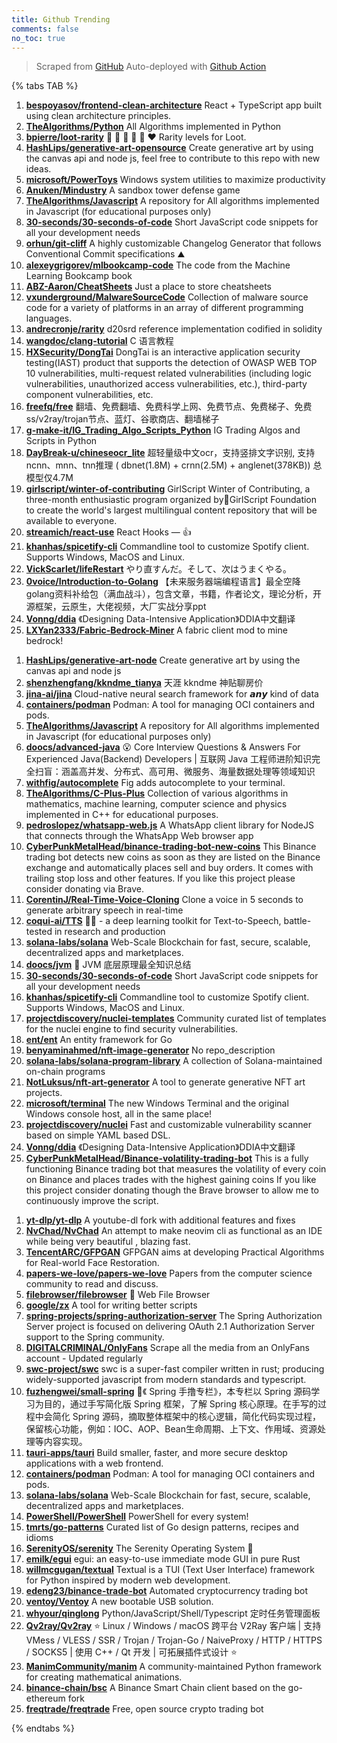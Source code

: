 ```yaml
---
title: Github Trending
comments: false
no_toc: true
---
```


> Scraped from [GitHub](https://github.com/trending)
Auto-deployed with [Github Action](https://docs.github.com/en/actions)

{% tabs TAB %}
<!-- tab Daily -->
1. [**bespoyasov/frontend-clean-architecture**](https://github.com/bespoyasov/frontend-clean-architecture)
React + TypeScript app built using clean architecture principles.
2. [**TheAlgorithms/Python**](https://github.com/TheAlgorithms/Python)
All Algorithms implemented in Python
3. [**bpierre/loot-rarity**](https://github.com/bpierre/loot-rarity)
🤍 💚 💙 💜 🧡 ❤️ Rarity levels for Loot.
4. [**HashLips/generative-art-opensource**](https://github.com/HashLips/generative-art-opensource)
Create generative art by using the canvas api and node js, feel free to contribute to this repo with new ideas.
5. [**microsoft/PowerToys**](https://github.com/microsoft/PowerToys)
Windows system utilities to maximize productivity
6. [**Anuken/Mindustry**](https://github.com/Anuken/Mindustry)
A sandbox tower defense game
7. [**TheAlgorithms/Javascript**](https://github.com/TheAlgorithms/Javascript)
A repository for All algorithms implemented in Javascript (for educational purposes only)
8. [**30-seconds/30-seconds-of-code**](https://github.com/30-seconds/30-seconds-of-code)
Short JavaScript code snippets for all your development needs
9. [**orhun/git-cliff**](https://github.com/orhun/git-cliff)
A highly customizable Changelog Generator that follows Conventional Commit specifications ⛰️
10. [**alexeygrigorev/mlbookcamp-code**](https://github.com/alexeygrigorev/mlbookcamp-code)
The code from the Machine Learning Bookcamp book
11. [**ABZ-Aaron/CheatSheets**](https://github.com/ABZ-Aaron/CheatSheets)
Just a place to store cheatsheets
12. [**vxunderground/MalwareSourceCode**](https://github.com/vxunderground/MalwareSourceCode)
Collection of malware source code for a variety of platforms in an array of different programming languages.
13. [**andrecronje/rarity**](https://github.com/andrecronje/rarity)
d20srd reference implementation codified in solidity
14. [**wangdoc/clang-tutorial**](https://github.com/wangdoc/clang-tutorial)
C 语言教程
15. [**HXSecurity/DongTai**](https://github.com/HXSecurity/DongTai)
DongTai is an interactive application security testing(IAST) product that supports the detection of OWASP WEB TOP 10 vulnerabilities, multi-request related vulnerabilities (including logic vulnerabilities, unauthorized access vulnerabilities, etc.), third-party component vulnerabilities, etc.
16. [**freefq/free**](https://github.com/freefq/free)
翻墙、免费翻墙、免费科学上网、免费节点、免费梯子、免费ss/v2ray/trojan节点、蓝灯、谷歌商店、翻墙梯子
17. [**g-make-it/IG_Trading_Algo_Scripts_Python**](https://github.com/g-make-it/IG_Trading_Algo_Scripts_Python)
IG Trading Algos and Scripts in Python
18. [**DayBreak-u/chineseocr_lite**](https://github.com/DayBreak-u/chineseocr_lite)
超轻量级中文ocr，支持竖排文字识别, 支持ncnn、mnn、tnn推理 ( dbnet(1.8M) + crnn(2.5M) + anglenet(378KB)) 总模型仅4.7M
19. [**girlscript/winter-of-contributing**](https://github.com/girlscript/winter-of-contributing)
GirlScript Winter of Contributing, a three-month enthusiastic program organized by🧡GirlScript Foundation to create the world's largest multilingual content repository that will be available to everyone.
20. [**streamich/react-use**](https://github.com/streamich/react-use)
React Hooks — 👍
21. [**khanhas/spicetify-cli**](https://github.com/khanhas/spicetify-cli)
Commandline tool to customize Spotify client. Supports Windows, MacOS and Linux.
22. [**VickScarlet/lifeRestart**](https://github.com/VickScarlet/lifeRestart)
やり直すんだ。そして、次はうまくやる。
23. [**0voice/Introduction-to-Golang**](https://github.com/0voice/Introduction-to-Golang)
【未来服务器端编程语言】最全空降golang资料补给包（满血战斗），包含文章，书籍，作者论文，理论分析，开源框架，云原生，大佬视频，大厂实战分享ppt
24. [**Vonng/ddia**](https://github.com/Vonng/ddia)
《Designing Data-Intensive Application》DDIA中文翻译
25. [**LXYan2333/Fabric-Bedrock-Miner**](https://github.com/LXYan2333/Fabric-Bedrock-Miner)
A fabric client mod to mine bedrock!
<!-- endtab -->
<!-- tab Weekly -->
1. [**HashLips/generative-art-node**](https://github.com/HashLips/generative-art-node)
Create generative art by using the canvas api and node js
2. [**shenzhengfang/kkndme_tianya**](https://github.com/shenzhengfang/kkndme_tianya)
天涯 kkndme 神贴聊房价
3. [**jina-ai/jina**](https://github.com/jina-ai/jina)
Cloud-native neural search framework for 𝙖𝙣𝙮 kind of data
4. [**containers/podman**](https://github.com/containers/podman)
Podman: A tool for managing OCI containers and pods.
5. [**TheAlgorithms/Javascript**](https://github.com/TheAlgorithms/Javascript)
A repository for All algorithms implemented in Javascript (for educational purposes only)
6. [**doocs/advanced-java**](https://github.com/doocs/advanced-java)
😮 Core Interview Questions & Answers For Experienced Java(Backend) Developers | 互联网 Java 工程师进阶知识完全扫盲：涵盖高并发、分布式、高可用、微服务、海量数据处理等领域知识
7. [**withfig/autocomplete**](https://github.com/withfig/autocomplete)
Fig adds autocomplete to your terminal.
8. [**TheAlgorithms/C-Plus-Plus**](https://github.com/TheAlgorithms/C-Plus-Plus)
Collection of various algorithms in mathematics, machine learning, computer science and physics implemented in C++ for educational purposes.
9. [**pedroslopez/whatsapp-web.js**](https://github.com/pedroslopez/whatsapp-web.js)
A WhatsApp client library for NodeJS that connects through the WhatsApp Web browser app
10. [**CyberPunkMetalHead/binance-trading-bot-new-coins**](https://github.com/CyberPunkMetalHead/binance-trading-bot-new-coins)
This Binance trading bot detects new coins as soon as they are listed on the Binance exchange and automatically places sell and buy orders. It comes with trailing stop loss and other features. If you like this project please consider donating via Brave.
11. [**CorentinJ/Real-Time-Voice-Cloning**](https://github.com/CorentinJ/Real-Time-Voice-Cloning)
Clone a voice in 5 seconds to generate arbitrary speech in real-time
12. [**coqui-ai/TTS**](https://github.com/coqui-ai/TTS)
🐸💬 - a deep learning toolkit for Text-to-Speech, battle-tested in research and production
13. [**solana-labs/solana**](https://github.com/solana-labs/solana)
Web-Scale Blockchain for fast, secure, scalable, decentralized apps and marketplaces.
14. [**doocs/jvm**](https://github.com/doocs/jvm)
🤗 JVM 底层原理最全知识总结
15. [**30-seconds/30-seconds-of-code**](https://github.com/30-seconds/30-seconds-of-code)
Short JavaScript code snippets for all your development needs
16. [**khanhas/spicetify-cli**](https://github.com/khanhas/spicetify-cli)
Commandline tool to customize Spotify client. Supports Windows, MacOS and Linux.
17. [**projectdiscovery/nuclei-templates**](https://github.com/projectdiscovery/nuclei-templates)
Community curated list of templates for the nuclei engine to find security vulnerabilities.
18. [**ent/ent**](https://github.com/ent/ent)
An entity framework for Go
19. [**benyaminahmed/nft-image-generator**](https://github.com/benyaminahmed/nft-image-generator)
No repo_description
20. [**solana-labs/solana-program-library**](https://github.com/solana-labs/solana-program-library)
A collection of Solana-maintained on-chain programs
21. [**NotLuksus/nft-art-generator**](https://github.com/NotLuksus/nft-art-generator)
A tool to generate generative NFT art projects.
22. [**microsoft/terminal**](https://github.com/microsoft/terminal)
The new Windows Terminal and the original Windows console host, all in the same place!
23. [**projectdiscovery/nuclei**](https://github.com/projectdiscovery/nuclei)
Fast and customizable vulnerability scanner based on simple YAML based DSL.
24. [**Vonng/ddia**](https://github.com/Vonng/ddia)
《Designing Data-Intensive Application》DDIA中文翻译
25. [**CyberPunkMetalHead/Binance-volatility-trading-bot**](https://github.com/CyberPunkMetalHead/Binance-volatility-trading-bot)
This is a fully functioning Binance trading bot that measures the volatility of every coin on Binance and places trades with the highest gaining coins If you like this project consider donating though the Brave browser to allow me to continuously improve the script.
<!-- endtab -->
<!-- tab Monthly -->
1. [**yt-dlp/yt-dlp**](https://github.com/yt-dlp/yt-dlp)
A youtube-dl fork with additional features and fixes
2. [**NvChad/NvChad**](https://github.com/NvChad/NvChad)
An attempt to make neovim cli as functional as an IDE while being very beautiful , blazing fast.
3. [**TencentARC/GFPGAN**](https://github.com/TencentARC/GFPGAN)
GFPGAN aims at developing Practical Algorithms for Real-world Face Restoration.
4. [**papers-we-love/papers-we-love**](https://github.com/papers-we-love/papers-we-love)
Papers from the computer science community to read and discuss.
5. [**filebrowser/filebrowser**](https://github.com/filebrowser/filebrowser)
📂 Web File Browser
6. [**google/zx**](https://github.com/google/zx)
A tool for writing better scripts
7. [**spring-projects/spring-authorization-server**](https://github.com/spring-projects/spring-authorization-server)
The Spring Authorization Server project is focused on delivering OAuth 2.1 Authorization Server support to the Spring community.
8. [**DIGITALCRIMINAL/OnlyFans**](https://github.com/DIGITALCRIMINAL/OnlyFans)
Scrape all the media from an OnlyFans account - Updated regularly
9. [**swc-project/swc**](https://github.com/swc-project/swc)
swc is a super-fast compiler written in rust; producing widely-supported javascript from modern standards and typescript.
10. [**fuzhengwei/small-spring**](https://github.com/fuzhengwei/small-spring)
🌱《 Spring 手撸专栏》，本专栏以 Spring 源码学习为目的，通过手写简化版 Spring 框架，了解 Spring 核心原理。在手写的过程中会简化 Spring 源码，摘取整体框架中的核心逻辑，简化代码实现过程，保留核心功能，例如：IOC、AOP、Bean生命周期、上下文、作用域、资源处理等内容实现。
11. [**tauri-apps/tauri**](https://github.com/tauri-apps/tauri)
Build smaller, faster, and more secure desktop applications with a web frontend.
12. [**containers/podman**](https://github.com/containers/podman)
Podman: A tool for managing OCI containers and pods.
13. [**solana-labs/solana**](https://github.com/solana-labs/solana)
Web-Scale Blockchain for fast, secure, scalable, decentralized apps and marketplaces.
14. [**PowerShell/PowerShell**](https://github.com/PowerShell/PowerShell)
PowerShell for every system!
15. [**tmrts/go-patterns**](https://github.com/tmrts/go-patterns)
Curated list of Go design patterns, recipes and idioms
16. [**SerenityOS/serenity**](https://github.com/SerenityOS/serenity)
The Serenity Operating System 🐞
17. [**emilk/egui**](https://github.com/emilk/egui)
egui: an easy-to-use immediate mode GUI in pure Rust
18. [**willmcgugan/textual**](https://github.com/willmcgugan/textual)
Textual is a TUI (Text User Interface) framework for Python inspired by modern web development.
19. [**edeng23/binance-trade-bot**](https://github.com/edeng23/binance-trade-bot)
Automated cryptocurrency trading bot
20. [**ventoy/Ventoy**](https://github.com/ventoy/Ventoy)
A new bootable USB solution.
21. [**whyour/qinglong**](https://github.com/whyour/qinglong)
Python/JavaScript/Shell/Typescript 定时任务管理面板
22. [**Qv2ray/Qv2ray**](https://github.com/Qv2ray/Qv2ray)
⭐ Linux / Windows / macOS 跨平台 V2Ray 客户端 | 支持 VMess / VLESS / SSR / Trojan / Trojan-Go / NaiveProxy / HTTP / HTTPS / SOCKS5 | 使用 C++ / Qt 开发 | 可拓展插件式设计 ⭐
23. [**ManimCommunity/manim**](https://github.com/ManimCommunity/manim)
A community-maintained Python framework for creating mathematical animations.
24. [**binance-chain/bsc**](https://github.com/binance-chain/bsc)
A Binance Smart Chain client based on the go-ethereum fork
25. [**freqtrade/freqtrade**](https://github.com/freqtrade/freqtrade)
Free, open source crypto trading bot
<!-- endtab -->
{% endtabs %}
